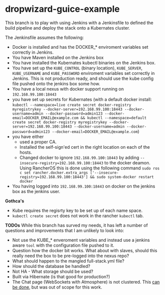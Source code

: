 dropwizard-guice-example
========================

This branch is to play with using Jenkins with a Jenkinsfile to defined the build pipeline and deploy the stack onto a Kubernates cluster.

The Jenkinsfile assumes the following:

* Docker is installed and has the DOCKER_* enviroment variables set correctly in Jenkins.
* You have Maven installed on the Jenkins box
* You have installed the Kubernates kubectl binaries on the Jenkins box.
* You have set up the `KUBE_CONTROL` (binary location), `KUBE_SERVER`, `KUBE_USERNAME` and `KUBE_PASSWORD` enviroment variables set correctly in Jenkins. This is not production ready, and should use the kube config file pushed onto the jenkins box some how.
* You have a local nexus with docker support running on `192.168.99.100:18443`
 * you have set up  secrets for Kubernates (with a default docker install: `kubectl --namespace=live create secret docker-registry myregistrykey --docker-server=192.168.99.100:18443 --docker-username=admin --docker-password=admin123 --docker-email=DOCKER_EMAIL@example.com && kubectl --namespace=default create secret docker-registry myregistrykey --docker-server=192.168.99.100:18443 --docker-username=admin --docker-password=admin123 --docker-email=DOCKER_EMAIL@example.com`)
 * you have either
   * used a proper CA.
   * Installed the self-sign'ed cert in the right location on each of the hosts.
   * Changed docker to ignore `192.168.99.100:18443` by adding `--insecure-registry=192.168.99.100:18443` to the docker deamon. Using RancherOS this is done using the following command `sudo ros c set rancher.docker.extra_args ['--insecure-registry=192.168.99.100:18443'] && sudo system-docker restart docker`
* You having logged into `192.168.99.100:18443` on docker on the jenkins box as the jenkins user.

**Gothca's**

* Kube requires the regisrty key to be set up of each name space.
* `kubectl create secret` does not work in the rancher `kubectl` tab.

**TODOs**
While this branch has surved my needs, it has left a number of questions and improvements that I am unlikely to look into:

* Not use the KUBE_* enveroment variables and instead use a jenkins aware `tool` with the configuration file pushed to it.
* Question how the docker bit works. What about with slaves, should this really need the box to be pre-logged into the nexus repo?
* What should happen to the mangled full-stack.yml file?
* How should the database be handled? 
 * Not HA - What storage should be used?
 * Built via Hibernate (is that good for production?)
* The Chat page (WebSockets with Atmosphere) is not clustered. This [can be done](https://github.com/Atmosphere/atmosphere/wiki/Configuring-Atmosphere-for-the-Cloud), but was out of scope for this work.


